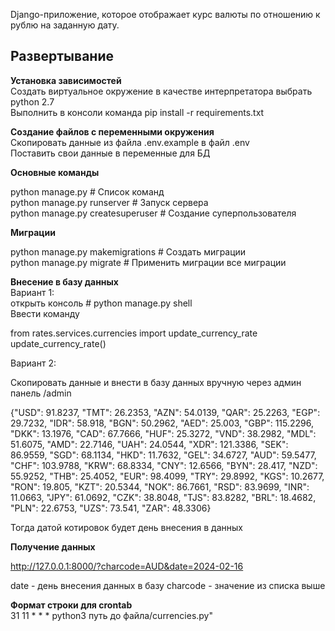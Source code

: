 Django-приложение, которое отображает курс
валюты по отношению к рублю на заданную дату.

## Развертывание
**Установка зависимостей**  
Создать виртуальное окружение в качестве интерпретатора выбрать python 2.7  
Выполнить в консоли команда pip install -r requirements.txt

**Создание файлов с переменными окружения**  
Скопировать данные из файла .env.example в файл .env  
Поставить свои данные в переменные для БД

**Основные команды**

python manage.py                    # Список команд  
python manage.py runserver          # Запуск сервера  
python manage.py createsuperuser    # Создание суперпользователя  

**Миграции**

python manage.py makemigrations         # Создать миграции  
python manage.py migrate                # Применить миграции все миграции  

**Внесение в базу данных**  
Вариант 1:  
открыть консоль # python manage.py shell  
Ввести команду  
 
from rates.services.currencies import update_currency_rate  
update_currency_rate() 

Вариант 2:

Скопировать данные и внести в базу данных вручную через админ панель /admin

{"USD": 91.8237, "TMT": 26.2353, "AZN": 54.0139, "QAR": 25.2263,
"EGP": 29.7232, "IDR": 58.918, "BGN": 50.2962, "AED": 25.003,
"GBP": 115.2296, "DKK": 13.1976, "CAD": 67.7666, "HUF": 25.3272,
"VND": 38.2982, "MDL": 51.6075, "AMD": 22.7146, "UAH": 24.0544,
"XDR": 121.3386, "SEK": 86.9559, "SGD": 68.1134, "HKD": 11.7632,
"GEL": 34.6727, "AUD": 59.5477, "CHF": 103.9788, "KRW": 68.8334,
"CNY": 12.6566, "BYN": 28.417, "NZD": 55.9252, "THB": 25.4052,
"EUR": 98.4099, "TRY": 29.8992, "KGS": 10.2677, "RON": 19.805,
"KZT": 20.5344, "NOK": 86.7661, "RSD": 83.9699, "INR": 11.0663,
"JPY": 61.0692, "CZK": 38.8048, "TJS": 83.8282, "BRL": 18.4682,
"PLN": 22.6753, "UZS": 73.541, "ZAR": 48.3306}

Тогда датой котировок будет день внесения в данных

**Получение данных**

http://127.0.0.1:8000/?charcode=AUD&date=2024-02-16

date - день внесения данных в базу
charcode - значение из списка выше

**Формат строки для crontab**  
31 11 * * * python3 путь до файла/currencies.py"

